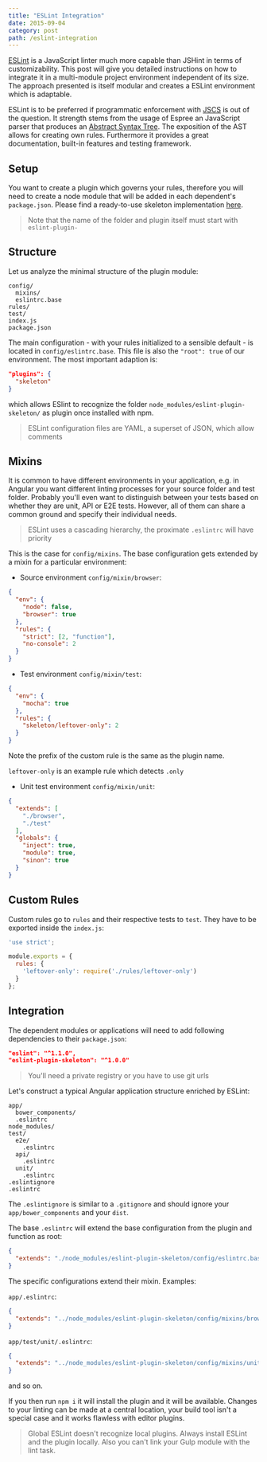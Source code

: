 ```yaml
---
title: "ESLint Integration"
date: 2015-09-04
category: post
path: /eslint-integration
---
```


[ESLint](http://eslint.org/) is a JavaScript linter much more capable than JSHint in terms of customizability. This post will give you detailed instructions on how to integrate it in a multi-module project environment independent of its size. The approach presented is itself modular and creates a ESLint environment which is adaptable.

ESLint is to be preferred if programmatic enforcement with [JSCS](http://jscs.info/) is out of the question. It strength stems from the usage of Espree an JavaScript parser that produces an [Abstract Syntax Tree](http://felix-kling.de/esprima_ast_explorer/). The exposition of the AST allows for creating own rules. Furthermore it provides a great documentation, built-in features and testing framework.

## Setup

You want to create a plugin which governs your rules, therefore you will need to create a node module that will be added in each dependent's `package.json`. Please find a ready-to-use skeleton implementation [here](https://github.com/akullpp/eslint-plugin-skeleton).

> Note that the name of the folder and plugin itself must start with `eslint-plugin-`

## Structure

Let us analyze the minimal structure of the plugin module:

```
config/
  mixins/
  eslintrc.base
rules/
test/
index.js
package.json
```

The main configuration - with your rules initialized to a sensible default - is located in `config/eslintrc.base`. This file is also the `"root": true` of our environment. The most important adaption is:

```json
"plugins": {
  "skeleton"
}
```

which allows ESlint to recognize the folder `node_modules/eslint-plugin-skeleton/` as plugin once installed with npm.

> ESLint configuration files are YAML, a superset of JSON, which allow comments

## Mixins

It is common to have different environments in your application, e.g. in Angular you want different linting processes for your source folder and test folder. Probably you'll even want to distinguish between your tests based on whether they are unit, API or E2E tests. However, all of them can share a common ground and specify their individual needs.

> ESLint uses a cascading hierarchy, the proximate `.eslintrc` will have priority

This is the case for `config/mixins`. The base configuration gets extended by a mixin for a particular environment:

* Source environment `config/mixin/browser`:

```json
{
  "env": {
    "node": false,
    "browser": true
  },
  "rules": {
    "strict": [2, "function"],
    "no-console": 2
  }
}
```

* Test environment `config/mixin/test`:

```json
{
  "env": {
    "mocha": true
  },
  "rules": {
    "skeleton/leftover-only": 2
  }
}
```

Note the prefix of the custom rule is the same as the plugin name.

`leftover-only` is an example rule which detects `.only`

* Unit test environment `config/mixin/unit`:

```json
{
  "extends": [
    "./browser",
    "./test"
  ],
  "globals": {
    "inject": true,
    "module": true,
    "sinon": true
  }
}
```

## Custom Rules

Custom rules go to `rules` and their respective tests to `test`. They have to be exported inside the `index.js`:

```js
'use strict';

module.exports = {
  rules: {
    'leftover-only': require('./rules/leftover-only')
  }
};
```

## Integration

The dependent modules or applications will need to add following dependencies to their `package.json`:

```json
"eslint": "^1.1.0",
"eslint-plugin-skeleton": "^1.0.0"
```

> You'll need a private registry or you have to use git urls

Let's construct a typical Angular application structure enriched by ESLint:

```
app/
  bower_components/
  .eslintrc
node_modules/
test/
  e2e/
    .eslintrc
  api/
    .eslintrc
  unit/
    .eslintrc
.eslintignore
.eslintrc
```

The `.eslintignore` is similar to a `.gitignore` and should ignore your `app/bower_components` and your `dist`.

The base `.eslintrc` will extend the base configuration from the plugin and function as root:

```json
{
  "extends": "./node_modules/eslint-plugin-skeleton/config/eslintrc.base"
}
```

The specific configurations extend their mixin. Examples:

`app/.eslintrc`:

```json
{
  "extends": "../node_modules/eslint-plugin-skeleton/config/mixins/browser"
}
````

`app/test/unit/.eslintrc`:

```json
{
  "extends": "../node_modules/eslint-plugin-skeleton/config/mixins/unit"
}
````

and so on.

If you then run `npm i` it will install the plugin and it will be available. Changes to your linting can be made at a central location, your build tool isn't a special case and it works flawless with editor plugins.

> Global ESLint doesn't recognize local plugins. Always install ESLint and the plugin locally. Also you can't link your Gulp module with the lint task.
